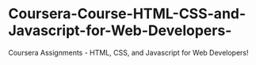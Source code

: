 # Coursera-Course-HTML-CSS-and-Javascript-for-Web-Developers-
Coursera Assignments - HTML, CSS, and Javascript for Web Developers!
